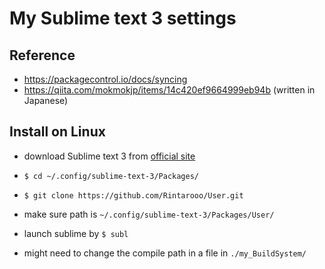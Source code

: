 # My Sublime text 3 settings

## Reference
* https://packagecontrol.io/docs/syncing
* https://qiita.com/mokmokjp/items/14c420ef9664999eb94b (written in Japanese)

## Install on Linux

* download Sublime text 3 from [official site](https://www.sublimetext.com/3)

* `$ cd ~/.config/sublime-text-3/Packages/`

* `$ git clone https://github.com/Rintarooo/User.git`

* make sure path is `~/.config/sublime-text-3/Packages/User/`

* launch sublime by `$ subl`

* might need to change the compile path in a file in `./my_BuildSystem/`
